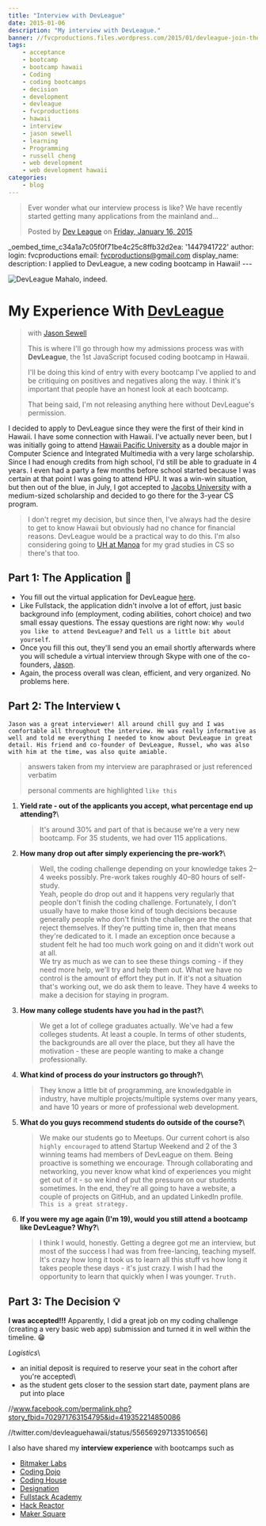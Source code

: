 ```yaml
---
title: "Interview with DevLeague"
date: 2015-01-06
description: "My interview with DevLeague."
banner: //fvcproductions.files.wordpress.com/2015/01/devleague-join-the-movement-learn-to-code-in-hawaii.png?w=1024&h=435&crop=1
tags:
    - acceptance
    - bootcamp
    - bootcamp hawaii
    - Coding
    - coding bootcamps
    - decision
    - development
    - devleague
    - fvcproductions
    - hawaii
    - interview
    - jason sewell
    - learning
    - Programming
    - russell cheng
    - web development
    - web development hawaii
categories:
    - blog
---
```


> Ever wonder what our interview process is like? We have recently started getting many applications from the mainland and...
>
> Posted by [Dev League](//www.facebook.com/Dev-League-419352214850086/) on [Friday, January 16, 2015](//www.facebook.com/permalink.php?story_fbid=702971763154795&id=419352214850086)

\_oembed_time_c34a1a7c05f0f71be4c25c8ffb32d2ea: '1447941722' author: login: fvcproductions email: fvcproductions@gmail.com display_name: description: I applied to DevLeague, a new coding bootcamp in Hawaii! ---

![DevLeague](//fvcproductions.files.wordpress.com/2015/01/devleague2.jpg) Mahalo, indeed.

# My Experience With [DevLeague](//www.devleague.com "DevLeague")

> with [Jason Sewell](//www.linkedin.com/in/jasonsewell "Jason Sewell")
>
> This is where I'll go through how my admissions process was with **DevLeague**, the 1st JavaScript focused coding bootcamp in Hawaii.
>
> I'll be doing this kind of entry with every bootcamp I've applied to and be critiquing on positives and negatives along the way. I think it's important that people have an honest look at each bootcamp.
>
> That being said, I'm not releasing anything here without DevLeague's permission.

I decided to apply to DevLeague since they were the first of their kind in Hawaii. I have some connection with Hawaii. I've actually never been, but I was initially going to attend [Hawaii Pacific University](//www.hpu.edu "HPU") as a double major in Computer Science and Integrated Multimedia with a very large scholarship. Since I had enough credits from high school, I'd still be able to graduate in 4 years. I even had a party a few months before school started because I was certain at that point I was going to attend HPU. It was a win-win situation, but then out of the blue, in July, I got accepted to [Jacobs University](//www.jacobs-university.de "Jacobs University") with a medium-sized scholarship and decided to go there for the 3-year CS program.

> I don't regret my decision, but since then, I've always had the desire to get to know Hawaii but obviously had no chance for financial reasons. DevLeague would be a practical way to do this. I'm also considering going to [UH at Manoa](//www.ics.hawaii.edu "UH@Manoa CS") for my grad studies in CS so there's that too.

## Part 1: The Application 📝

* You fill out the virtual application for DevLeague [here](//www.devleague.com/apply "Apply to DevLeague").
* Like Fullstack, the application didn't involve a lot of effort, just basic background info (employment, coding abilities, cohort choice) and two small essay questions. The essay questions are right now: `Why would you like to attend DevLeague?` and `Tell us a little bit about yourself`.
* Once you fill this out, they'll send you an email shortly afterwards where you will schedule a virtual interview through Skype with one of the co-founders, [Jason](//twitter.com/sewell_jason "Jason - Twitter").
* Again, the process overall was clean, efficient, and very organized. No problems here.

## Part 2: The Interview 📞

    Jason was a great interviewer! All around chill guy and I was comfortable all throughout the interview. He was really informative as well and told me everything I needed to know about DevLeague in great detail. His friend and co-founder of DevLeague, Russel, who was also with him at the time, was also quite amiable.

> answers taken from my interview are paraphrased or just referenced verbatim
>
> personal comments are highlighted `like this`

1. **Yield rate - out of the applicants you accept, what percentage end up attending?**\

   > It's around 30% and part of that is because we're a very new bootcamp. For 35 students, we had over 115 applications.

2. **How many drop out after simply experiencing the pre-work?**\

   > Well, the coding challenge depending on your knowledge takes 2–4 weeks possibly. Pre-work takes roughly 40–80 hours of self-study.\
   > Yeah, people do drop out and it happens very regularly that people don't finish the coding challenge. Fortunately, I don't usually have to make those kind of tough decisions because generally people who don't finish the challenge are the ones that reject themselves. If they're putting time in, then that means they're dedicated to it. I made an exception once because a student felt he had too much work going on and it didn't work out at all.\
   > We try as much as we can to see these things coming - if they need more help, we'll try and help them out. What we have no control is the amount of effort they put in. If it's not a situation that's working out, we do ask them to leave. They have 4 weeks to make a decision for staying in program.

3. **How many college students have you had in the past?**\

   > We get a lot of college graduates actually. We've had a few colleges students. At least a couple. In terms of other students, the backgrounds are all over the place, but they all have the motivation - these are people wanting to make a change professionally.

4. **What kind of process do your instructors go through?**\

   > They know a little bit of programming, are knowledgable in industry, have multiple projects/multiple systems over many years, and have 10 years or more of professional web development.

5. **What do you guys recommend students do outside of the course?**\

   > We make our students go to Meetups. Our current cohort is also `highly encouraged` to attend Startup Weekend and 2 of the 3 winning teams had members of DevLeague on them. Being proactive is something we encourage. Through collaborating and networking, you never know what kind of experiences you might get out of it - so we kind of put the pressure on our students sometimes. In the end, they're all going to have a website, a couple of projects on GitHub, and an updated LinkedIn profile. `This is a great strategy.`

6. **If you were my age again (I'm 19), would you still attend a bootcamp like DevLeague? Why?**\

   > I think I would, honestly. Getting a degree got me an interview, but most of the success I had was from free-lancing, teaching myself. It's crazy how long it took us to learn all this stuff vs how long it takes people these days - it's just crazy. I wish I had the opportunity to learn that quickly when I was younger. `Truth.`

## Part 3: The Decision 💡

**I was accepted!!!** Apparently, I did a great job on my coding challenge (creating a very basic web app) submission and turned it in well within the timeline. 😁

_Logistics_\

* an initial deposit is required to reserve your seat in the cohort after you're accepted\
* as the student gets closer to the session start date, payment plans are put into place

//www.facebook.com/permalink.php?story_fbid=702971763154795&id=419352214850086

//twitter.com/devleaguehawaii/status/556569297133510656\]

I also have shared my **interview experience** with bootcamps such as

* [Bitmaker Labs](/blog/2014/03/12/interview-bitmaker-labs/)
* [Coding Dojo](/blog/2015/01/06/interview-coding-dojo/)
* [Coding House](//fvcproductions.com/blog/2015/01/06/coding-house-interview/ "Interview with Coding House 🏠")
* [Designation](//fvcproductions.com/blog/2015/01/06/interview-with-designation/ "Interview with Designation 🎨")
* [Fullstack Academy](//fvcproductions.com/blog/2014/12/28/my-experience-with-fullstack-academy-of-code/ "My Experience with Fullstack Academy of Code 💻")
* [Hack Reactor](//fvcproductions.com/blog/2015/01/05/questioning-hack-reactor/ "Questioning Hack Reactor 🔑")
* [Maker Square](//fvcproductions.com/blog/2015/01/14/my-experience-with-makersquare-%f0%9f%92/ "My Experience with MakerSquare 💻")

